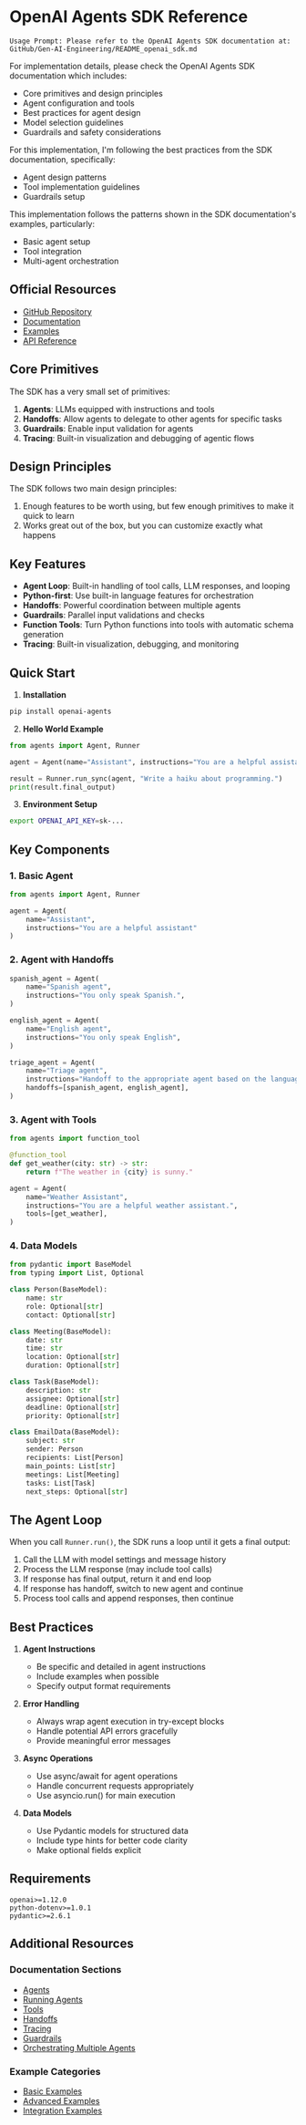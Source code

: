 # OpenAI Agents SDK Reference
```Usage Prompt: Please refer to the OpenAI Agents SDK documentation at: GitHub/Gen-AI-Engineering/README_openai_sdk.md``` 

For implementation details, please check the OpenAI Agents SDK documentation which includes:
- Core primitives and design principles
- Agent configuration and tools
- Best practices for agent design
- Model selection guidelines
- Guardrails and safety considerations

For this implementation, I'm following the best practices from the SDK documentation, specifically:
- Agent design patterns
- Tool implementation guidelines
- Guardrails setup

This implementation follows the patterns shown in the SDK documentation's examples, particularly:
- Basic agent setup
- Tool integration
- Multi-agent orchestration

## Official Resources
- [GitHub Repository](https://github.com/openai/openai-agents-python)
- [Documentation](https://openai.github.io/openai-agents-python/)
- [Examples](https://github.com/openai/openai-agents-python/tree/main/examples)
- [API Reference](https://openai.github.io/openai-agents-python/api_reference/)

## Core Primitives

The SDK has a very small set of primitives:

1. **Agents**: LLMs equipped with instructions and tools
2. **Handoffs**: Allow agents to delegate to other agents for specific tasks
3. **Guardrails**: Enable input validation for agents
4. **Tracing**: Built-in visualization and debugging of agentic flows

## Design Principles

The SDK follows two main design principles:
1. Enough features to be worth using, but few enough primitives to make it quick to learn
2. Works great out of the box, but you can customize exactly what happens

## Key Features

- **Agent Loop**: Built-in handling of tool calls, LLM responses, and looping
- **Python-first**: Use built-in language features for orchestration
- **Handoffs**: Powerful coordination between multiple agents
- **Guardrails**: Parallel input validations and checks
- **Function Tools**: Turn Python functions into tools with automatic schema generation
- **Tracing**: Built-in visualization, debugging, and monitoring

## Quick Start

1. **Installation**
```bash
pip install openai-agents
```

2. **Hello World Example**
```python
from agents import Agent, Runner

agent = Agent(name="Assistant", instructions="You are a helpful assistant")

result = Runner.run_sync(agent, "Write a haiku about programming.")
print(result.final_output)
```

3. **Environment Setup**
```bash
export OPENAI_API_KEY=sk-...
```

## Key Components

### 1. Basic Agent
```python
from agents import Agent, Runner

agent = Agent(
    name="Assistant",
    instructions="You are a helpful assistant"
)
```

### 2. Agent with Handoffs
```python
spanish_agent = Agent(
    name="Spanish agent",
    instructions="You only speak Spanish.",
)

english_agent = Agent(
    name="English agent",
    instructions="You only speak English",
)

triage_agent = Agent(
    name="Triage agent",
    instructions="Handoff to the appropriate agent based on the language of the request.",
    handoffs=[spanish_agent, english_agent],
)
```

### 3. Agent with Tools
```python
from agents import function_tool

@function_tool
def get_weather(city: str) -> str:
    return f"The weather in {city} is sunny."

agent = Agent(
    name="Weather Assistant",
    instructions="You are a helpful weather assistant.",
    tools=[get_weather],
)
```

### 4. Data Models
```python
from pydantic import BaseModel
from typing import List, Optional

class Person(BaseModel):
    name: str
    role: Optional[str]
    contact: Optional[str]

class Meeting(BaseModel):
    date: str
    time: str
    location: Optional[str]
    duration: Optional[str]

class Task(BaseModel):
    description: str
    assignee: Optional[str]
    deadline: Optional[str]
    priority: Optional[str]

class EmailData(BaseModel):
    subject: str
    sender: Person
    recipients: List[Person]
    main_points: List[str]
    meetings: List[Meeting]
    tasks: List[Task]
    next_steps: Optional[str]
```

## The Agent Loop

When you call `Runner.run()`, the SDK runs a loop until it gets a final output:

1. Call the LLM with model settings and message history
2. Process the LLM response (may include tool calls)
3. If response has final output, return it and end loop
4. If response has handoff, switch to new agent and continue
5. Process tool calls and append responses, then continue

## Best Practices

1. **Agent Instructions**
   - Be specific and detailed in agent instructions
   - Include examples when possible
   - Specify output format requirements

2. **Error Handling**
   - Always wrap agent execution in try-except blocks
   - Handle potential API errors gracefully
   - Provide meaningful error messages

3. **Async Operations**
   - Use async/await for agent operations
   - Handle concurrent requests appropriately
   - Use asyncio.run() for main execution

4. **Data Models**
   - Use Pydantic models for structured data
   - Include type hints for better code clarity
   - Make optional fields explicit

## Requirements

```
openai>=1.12.0
python-dotenv>=1.0.1
pydantic>=2.6.1
```

## Additional Resources

### Documentation Sections
- [Agents](https://openai.github.io/openai-agents-python/agents/)
- [Running Agents](https://openai.github.io/openai-agents-python/running_agents/)
- [Tools](https://openai.github.io/openai-agents-python/tools/)
- [Handoffs](https://openai.github.io/openai-agents-python/handoffs/)
- [Tracing](https://openai.github.io/openai-agents-python/tracing/)
- [Guardrails](https://openai.github.io/openai-agents-python/guardrails/)
- [Orchestrating Multiple Agents](https://openai.github.io/openai-agents-python/orchestrating_multiple_agents/)

### Example Categories
- [Basic Examples](https://github.com/openai/openai-agents-python/tree/main/examples/basic)
- [Advanced Examples](https://github.com/openai/openai-agents-python/tree/main/examples/advanced)
- [Integration Examples](https://github.com/openai/openai-agents-python/tree/main/examples/integrations)
